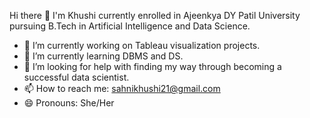 Hi there 👋
I'm Khushi  currently enrolled in Ajeenkya DY Patil University pursuing B.Tech in Artificial Intelligence and Data Science.

- 🔭 I’m currently working on Tableau visualization projects.
- 🌱 I’m currently learning DBMS and DS.
- 🤔 I’m looking for help with finding my way through becoming a successful data scientist.
- 📫 How to reach me: sahnikhushi21@gmail.com
- 😄 Pronouns: She/Her

